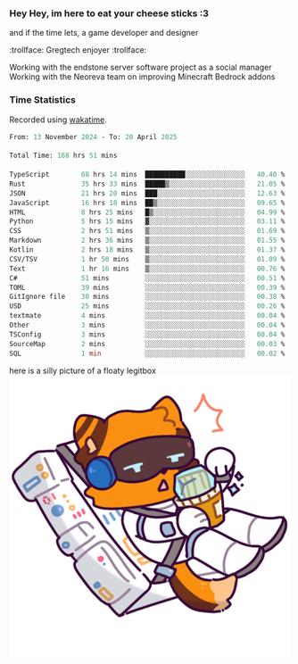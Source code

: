 ### Hey Hey, im here to eat your cheese sticks :3
and if the time lets, a game developer and designer

:trollface: Gregtech enjoyer :trollface:

Working with the endstone server software project as a social manager<br>
Working with the Neoreva team on improving Minecraft Bedrock addons

### Time Statistics
Recorded using [wakatime](https://wakatime.com).

<!--START_SECTION:waka-->

```ocaml
From: 13 November 2024 - To: 20 April 2025

Total Time: 168 hrs 51 mins

TypeScript        68 hrs 14 mins  ██████████░░░░░░░░░░░░░░░   40.40 %
Rust              35 hrs 33 mins  █████▒░░░░░░░░░░░░░░░░░░░   21.05 %
JSON              21 hrs 20 mins  ███░░░░░░░░░░░░░░░░░░░░░░   12.63 %
JavaScript        16 hrs 18 mins  ██▒░░░░░░░░░░░░░░░░░░░░░░   09.65 %
HTML              8 hrs 25 mins   █▒░░░░░░░░░░░░░░░░░░░░░░░   04.99 %
Python            5 hrs 15 mins   ▓░░░░░░░░░░░░░░░░░░░░░░░░   03.11 %
CSS               2 hrs 51 mins   ▒░░░░░░░░░░░░░░░░░░░░░░░░   01.69 %
Markdown          2 hrs 36 mins   ▒░░░░░░░░░░░░░░░░░░░░░░░░   01.55 %
Kotlin            2 hrs 18 mins   ▒░░░░░░░░░░░░░░░░░░░░░░░░   01.37 %
CSV/TSV           1 hr 50 mins    ▒░░░░░░░░░░░░░░░░░░░░░░░░   01.09 %
Text              1 hr 16 mins    ▒░░░░░░░░░░░░░░░░░░░░░░░░   00.76 %
C#                51 mins         ░░░░░░░░░░░░░░░░░░░░░░░░░   00.51 %
TOML              39 mins         ░░░░░░░░░░░░░░░░░░░░░░░░░   00.39 %
GitIgnore file    38 mins         ░░░░░░░░░░░░░░░░░░░░░░░░░   00.38 %
USD               25 mins         ░░░░░░░░░░░░░░░░░░░░░░░░░   00.26 %
textmate          4 mins          ░░░░░░░░░░░░░░░░░░░░░░░░░   00.04 %
Other             3 mins          ░░░░░░░░░░░░░░░░░░░░░░░░░   00.04 %
TSConfig          3 mins          ░░░░░░░░░░░░░░░░░░░░░░░░░   00.04 %
SourceMap         2 mins          ░░░░░░░░░░░░░░░░░░░░░░░░░   00.03 %
SQL               1 min           ░░░░░░░░░░░░░░░░░░░░░░░░░   00.02 %
```

<!--END_SECTION:waka-->

here is a silly picture of a floaty legitbox
![Silly legitbox](goobernoback_lower.png)
